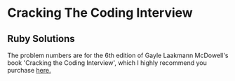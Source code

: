 # Cracking The Coding Interview
## Ruby Solutions
The problem numbers are for the 6th edition of Gayle Laakmann McDowell's book
'Cracking the Coding Interview', which I highly recommend you purchase [here.](hhttps://www.amazon.com/Cracking-Coding-Interview-Programming-Questions/dp/0984782850)
